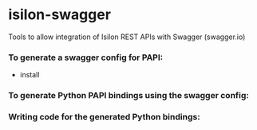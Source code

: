 # isilon-swagger
Tools to allow integration of Isilon REST APIs with Swagger (swagger.io)

### To generate a swagger config for PAPI:

* install 


### To generate Python PAPI bindings using the swagger config:


### Writing code for the generated Python bindings:
